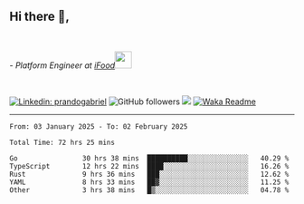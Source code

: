 <h2>Hi there  👋,</h2> </br>

<p><em>- Platform Engineer at <a href="https://www.ifood.com.br/">iFood</a><img src="https://media.giphy.com/media/WUlplcMpOCEmTGBtBW/giphy.gif" width="30"> 
</em></p></br>


[![Linkedin: prandogabriel](https://img.shields.io/badge/-prandogabriel-blue?style=flat-square&logo=Linkedin&logoColor=white&link=https://www.linkedin.com/in/prandogabriel/)](https://www.linkedin.com/in/prandogabriel)
![GitHub followers](https://img.shields.io/github/followers/prandogabriel?label=Follow&style=social)
![](https://visitor-badge.glitch.me/badge?page_id=prandogabriel.prandogabriel)
[![Waka Readme](https://github.com/prandogabriel/prandogabriel/actions/workflows/update-stats.yml.yml/badge.svg)](https://github.com/prandogabriel/prandogabriel/actions/workflows/update-stats.yml.yml)

---

<!--START_SECTION:waka-->

```golang
From: 03 January 2025 - To: 02 February 2025

Total Time: 72 hrs 25 mins

Go                30 hrs 38 mins  ██████████░░░░░░░░░░░░░░░   40.29 %
TypeScript        12 hrs 22 mins  ████░░░░░░░░░░░░░░░░░░░░░   16.26 %
Rust              9 hrs 36 mins   ███░░░░░░░░░░░░░░░░░░░░░░   12.62 %
YAML              8 hrs 33 mins   ██▓░░░░░░░░░░░░░░░░░░░░░░   11.25 %
Other             3 hrs 38 mins   █▒░░░░░░░░░░░░░░░░░░░░░░░   04.78 %
```

<!--END_SECTION:waka-->
